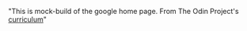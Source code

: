 "This is mock-build of the google home page. From The Odin Project's [curriculum](http://www.theodinproject.com/courses/web-development-101/lessons/html-css)"